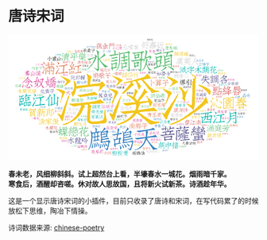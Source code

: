 # 唐诗宋词

![img](/media/ci_rhythmic_topK.png)

**春未老，风细柳斜斜。试上超然台上看，半壕春水一城花。烟雨暗千家。**    
**寒食后，酒醒却咨嗟。休对故人思故国，且将新火试新茶。诗酒趁年华。**    

这是一个显示唐诗宋词的小插件，目前只收录了唐诗和宋词，在写代码累了的时候放松下思维，陶冶下情操。

诗词数据来源: [chinese-poetry](https://github.com/chinese-poetry/chinese-poetry)
